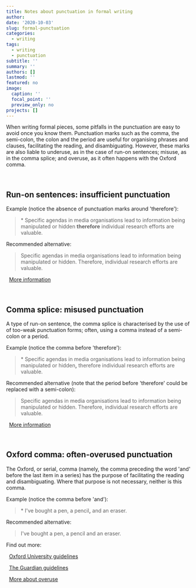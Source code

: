 ```yaml
---
title: Notes about punctuation in formal writing
author: 
date: '2020-10-03'
slug: formal-punctuation
categories:
  - writing
tags:
  - writing
  - punctuation
subtitle: ''
summary: ''
authors: []
lastmod: ''
featured: no
image:
  caption: ''
  focal_point: ''
  preview_only: no
projects: []
---
```



When writing formal pieces, some pitfalls in the punctuation are easy to avoid once you know them. Punctuation marks such as the comma, the semi-colon, the colon and the period are useful for organising phrases and clauses, facilitating the reading, and disambiguating. However, these marks are also liable to underuse, as in the case of run-on sentences; misuse, as in the comma splice; and overuse, as it often happens with the Oxford comma.

<br>


## Run-on sentences: insufficient punctuation

Example (notice the absence of punctuation marks around 'therefore'):

> \* Specific agendas in media organisations lead to information being manipulated or hidden **therefore** individual research efforts are valuable.

Recommended alternative:

> Specific agendas in media organisations lead to information being manipulated or hidden. Therefore, individual research efforts are valuable.

&nbsp; [More information](http://writing.umn.edu/sws/assets/pdf/quicktips/run-ons.pdf)

<br>


## Comma splice: misused punctuation

A type of run-on sentence, the comma splice is characterised by the use of of too-weak punctuation forms; often, using a comma instead of a semi-colon or a period.

Example (notice the comma before 'therefore'):

> \* Specific agendas in media organisations lead to information being manipulated or hidden<b>,</b> therefore individual research efforts are valuable.

Recommended alternative (note that the period before 'therefore' could be replaced with a semi-colon):

> Specific agendas in media organisations lead to information being manipulated or hidden. Therefore, individual research efforts are valuable.

&nbsp; [More information](https://advice.writing.utoronto.ca/revising/comma-splices/)

<br>


## Oxford comma: often-overused punctuation

The Oxford, or serial, comma (namely, the comma preceding the word 'and' before the last item in a series) has the purpose of facilitating the reading and disambiguating. Where that purpose is not necessary, neither is this comma.

Example (notice the comma before 'and'):

> \* I've bought a pen, a pencil<b>,</b> and an eraser.

Recommended alternative:

> I've bought a pen, a pencil and an eraser.

Find out more:

&nbsp; [Oxford University guidelines](https://www.ox.ac.uk/sites/files/oxford/media_wysiwyg/University%20of%20Oxford%20Style%20Guide.pdf)

&nbsp; [The Guardian guidelines](https://www.theguardian.com/commentisfree/2011/jul/04/oxford-comma-common-sense)

&nbsp; [More about overuse](https://www.vanguard-pa.com/single-post/2019/03/06/Oxford-Comma-The-Kanye-West-of-Punctuation)

<br>
